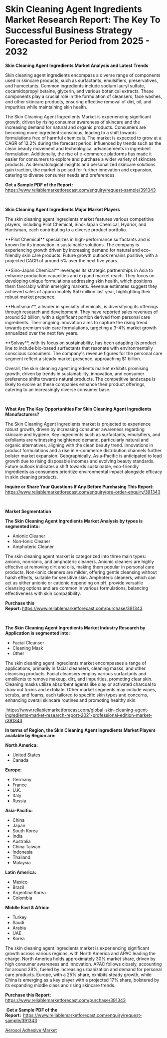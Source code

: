 <p><h1>Skin Cleaning Agent Ingredients Market Research Report: The Key To Successful Business Strategy Forecasted for Period from 2025 - 2032</h1></p><p><strong>Skin Cleaning Agent Ingredients Market Analysis and Latest Trends</strong></p>
<p><p>Skin cleaning agent ingredients encompass a diverse range of components used in skincare products, such as surfactants, emulsifiers, preservatives, and humectants. Common ingredients include sodium lauryl sulfate, cocamidopropyl betaine, glycerin, and various botanical extracts. These components play a crucial role in the formulation of cleansers, face washes, and other skincare products, ensuring effective removal of dirt, oil, and impurities while maintaining skin health.</p><p>The Skin Cleaning Agent Ingredients Market is experiencing significant growth, driven by rising consumer awareness of skincare and the increasing demand for natural and organic products. Consumers are becoming more ingredient-conscious, leading to a shift towards formulations free of harmful chemicals. The market is expected to grow at a CAGR of 12.2% during the forecast period, influenced by trends such as the clean beauty movement and technological advancements in ingredient formulation. Additionally, the rise of e-commerce platforms has made it easier for consumers to explore and purchase a wider variety of skincare products. As dermatological insights and personalized skincare solutions gain traction, the market is poised for further innovation and expansion, catering to diverse consumer needs and preferences.</p></p>
<p><strong>Get a Sample PDF of the Report:&nbsp;</strong> <a href="https://www.reliablemarketforecast.com/enquiry/request-sample/391343?utm_campaign=2533&utm_medium=2&utm_source=Github&utm_content=ia&utm_term=29032025&utm_id=skin-cleaning-agent-ingredients">https://www.reliablemarketforecast.com/enquiry/request-sample/391343</a></p>
<p>&nbsp;</p>
<p><strong>Skin Cleaning Agent Ingredients Major Market Players</strong></p>
<p><p>The skin cleaning agent ingredients market features various competitive players, including Pilot Chemical, Sino-Japan Chemical, Hydrior, and Huntsman, each contributing to a diverse product portfolio.</p><p>**Pilot Chemical** specializes in high-performance surfactants and is known for its innovation in sustainable solutions. The company is experiencing growth driven by increasing demand for natural and eco-friendly skin care products. Future growth outlook remains positive, with a projected CAGR of around 5% over the next five years. </p><p>**Sino-Japan Chemical** leverages its strategic partnerships in Asia to enhance production capacities and expand market reach. They focus on developing unique formulations addressing skin health, which positions them favorably within emerging markets. Revenue estimates suggest they achieved sales of approximately $50 million last year, highlighting their robust market presence.</p><p>**Huntsman**, a leader in specialty chemicals, is diversifying its offerings through research and development. They have reported sales revenues of around $2 billion, with a significant portion derived from personal care ingredients. Their ongoing innovation aims to capture the rising trend towards premium skin care formulations, targeting a 3-4% market growth annualized over the next few years.</p><p>**Solvay**, with its focus on sustainability, has been adapting its product line to include bio-based surfactants that resonate with environmentally conscious consumers. The company's revenue figures for the personal care segment reflect a steady market presence, approaching $1 billion.</p><p>Overall, the skin cleaning agent ingredients market exhibits promising growth, driven by trends in sustainability, innovation, and consumer preference shifts towards natural products. The competitive landscape is likely to evolve as these companies enhance their product offerings, catering to an increasingly diverse consumer base.</p></p>
<p>&nbsp;</p>
<p><strong>What Are The Key Opportunities For Skin Cleaning Agent Ingredients Manufacturers?</strong></p>
<p><p>The Skin Cleaning Agent Ingredients market is projected to experience robust growth, driven by increasing consumer awareness regarding skincare and hygiene. Key ingredients such as surfactants, emulsifiers, and exfoliants are witnessing heightened demand, particularly natural and organic alternatives, aligning with the clean beauty trend. Innovations in product formulations and a rise in e-commerce distribution channels further bolster market expansion. Geographically, Asia-Pacific is anticipated to lead growth due to rising disposable incomes and evolving beauty standards. Future outlook indicates a shift towards sustainable, eco-friendly ingredients as consumers prioritize environmental impact alongside efficacy in skin cleaning products.</p></p>
<p><strong>Inquire or Share Your Questions If Any Before Purchasing This Report:</strong> <a href="https://www.reliablemarketforecast.com/enquiry/pre-order-enquiry/391343?utm_campaign=2533&utm_medium=2&utm_source=Github&utm_content=ia&utm_term=29032025&utm_id=skin-cleaning-agent-ingredients">https://www.reliablemarketforecast.com/enquiry/pre-order-enquiry/391343</a></p>
<p>&nbsp;</p>
<p><strong>Market Segmentation</strong></p>
<p><strong>The Skin Cleaning Agent Ingredients Market Analysis by types is segmented into:</strong></p>
<p><ul><li>Anionic Cleaner</li><li>Non-Ionic Cleaner</li><li>Amphoteric Cleaner</li></ul></p>
<p><p>The skin cleaning agent market is categorized into three main types: anionic, non-ionic, and amphoteric cleaners. Anionic cleaners are highly effective at removing dirt and oils, making them popular in personal care products. Non-ionic cleaners are milder, offering gentle cleansing without harsh effects, suitable for sensitive skin. Amphoteric cleaners, which can act as either anionic or cationic depending on pH, provide versatile cleansing options and are common in various formulations, balancing effectiveness with skin compatibility.</p></p>
<p><strong>Purchase this Report:&nbsp;</strong><a href="https://www.reliablemarketforecast.com/purchase/391343?utm_campaign=2533&utm_medium=2&utm_source=Github&utm_content=ia&utm_term=29032025&utm_id=skin-cleaning-agent-ingredients">https://www.reliablemarketforecast.com/purchase/391343</a></p>
<p>&nbsp;</p>
<p><strong>The Skin Cleaning Agent Ingredients Market Industry Research by Application is segmented into:</strong></p>
<p><ul><li>Facial Cleanser</li><li>Cleaning Mask</li><li>Other</li></ul></p>
<p><p>The skin cleaning agent ingredients market encompasses a range of applications, primarily in facial cleansers, cleaning masks, and other cleansing products. Facial cleansers employ various surfactants and emollients to remove makeup, dirt, and impurities, promoting clear skin. Cleaning masks utilize absorbent agents like clay or activated charcoal to draw out toxins and exfoliate. Other market segments may include wipes, scrubs, and foams, each tailored to specific skin types and concerns, enhancing overall skincare routines and promoting healthy skin.</p></p>
<p><a href="https://www.reliablemarketforecast.com/global-skin-cleaning-agent-ingredients-market-research-report-2021-professional-edition-market-r391343?utm_campaign=2533&utm_medium=2&utm_source=Github&utm_content=ia&utm_term=29032025&utm_id=skin-cleaning-agent-ingredients">&nbsp;https://www.reliablemarketforecast.com/global-skin-cleaning-agent-ingredients-market-research-report-2021-professional-edition-market-r391343</a></p>
<p><strong>In terms of Region, the Skin Cleaning Agent Ingredients Market Players available by Region are:</strong></p>
<p>
    <p> <strong> North America: </strong>
        <ul>
            <li>United States</li>
            <li>Canada</li>
        </ul>
        </p> 
    <p> <strong> Europe: </strong>
        <ul>
            <li>Germany</li>
            <li>France</li>
            <li>U.K.</li>
            <li>Italy</li>
            <li>Russia</li>
        </ul>
        </p> 
    <p> <strong> Asia-Pacific: </strong>
        <ul>
            <li>China</li>
            <li>Japan</li>
            <li>South Korea</li>
            <li>India</li>
            <li>Australia</li>
            <li>China Taiwan</li>
            <li>Indonesia</li>
            <li>Thailand</li>
            <li>Malaysia</li>
        </ul>
        </p> 
    <p> <strong> Latin America: </strong>
        <ul>
            <li>Mexico</li>
            <li>Brazil</li>
            <li>Argentina Korea</li>
            <li>Colombia</li>
        </ul>
        </p> 
    <p> <strong> Middle East & Africa: </strong>
        <ul>
            <li>Turkey</li>
            <li>Saudi</li>
            <li>Arabia</li>
            <li>UAE</li>
            <li>Korea</li>
        </ul>
    </p>
    </p>
<p><p>The skin cleaning agent ingredients market is experiencing significant growth across various regions, with North America and APAC leading the charge. North America holds approximately 30% market share, driven by high consumer awareness and innovation. APAC follows closely, accounting for around 28%, fueled by increasing urbanization and demand for personal care products. Europe, with a 25% share, exhibits steady growth, while China is emerging as a key player with a projected 17% share, bolstered by its expanding middle class and rising skincare trends.</p></p>
<p><strong>Purchase this Report: </strong><a href="https://www.reliablemarketforecast.com/purchase/391343?utm_campaign=2533&utm_medium=2&utm_source=Github&utm_content=ia&utm_term=29032025&utm_id=skin-cleaning-agent-ingredients">https://www.reliablemarketforecast.com/purchase/391343</a></p>
<p>&nbsp;<strong>Get a Sample PDF of the Report:&nbsp;&nbsp;</strong><a href="https://www.reliablemarketforecast.com/enquiry/request-sample/391343?utm_campaign=2533&utm_medium=2&utm_source=Github&utm_content=ia&utm_term=29032025&utm_id=skin-cleaning-agent-ingredients">https://www.reliablemarketforecast.com/enquiry/request-sample/391343</a></p>
<p><strong></strong></p>
<p><p><a href="https://github.com/hillsmyung726/Market-Research-Report-List-1/blob/main/aerosol-adhesive-market.md?utm_campaign=2533&utm_medium=2&utm_source=Github&utm_content=ia&utm_term=29032025&utm_id=skin-cleaning-agent-ingredients">Aerosol Adhesive Market</a></p></p>